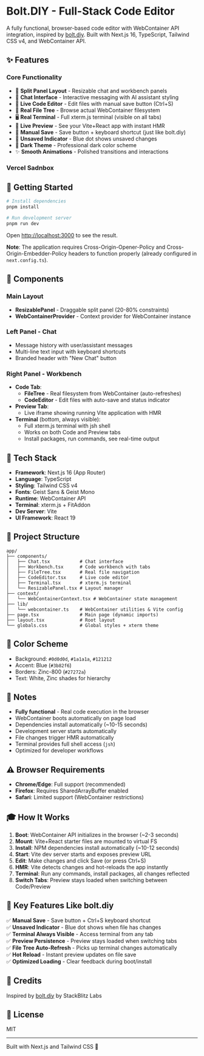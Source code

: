 # Bolt.DIY - Full-Stack Code Editor

A fully functional, browser-based code editor with WebContainer API integration, inspired by [bolt.diy](https://github.com/stackblitz-labs/bolt.diy). Built with Next.js 16, TypeScript, Tailwind CSS v4, and WebContainer API.

## ✨ Features

### Core Functionality
- 🎨 **Split Panel Layout** - Resizable chat and workbench panels
- 💬 **Chat Interface** - Interactive messaging with AI assistant styling
- 📝 **Live Code Editor** - Edit files with manual save button (Ctrl+S)
- 📁 **Real File Tree** - Browse actual WebContainer filesystem
- 🖥️ **Real Terminal** - Full xterm.js terminal (visible on all tabs)
- 🔄 **Live Preview** - See your Vite+React app with instant HMR
- 💾 **Manual Save** - Save button + keyboard shortcut (just like bolt.diy)
- 🔵 **Unsaved Indicator** - Blue dot shows unsaved changes
- 🌙 **Dark Theme** - Professional dark color scheme
- ✨ **Smooth Animations** - Polished transitions and interactions

### Vercel Sadnbox

## 🚀 Getting Started

```bash
# Install dependencies
pnpm install

# Run development server
pnpm run dev
```

Open [http://localhost:3000](http://localhost:3000) to see the result.

**Note**: The application requires Cross-Origin-Opener-Policy and Cross-Origin-Embedder-Policy headers to function properly (already configured in `next.config.ts`).

## 🎯 Components

### Main Layout
- **ResizablePanel** - Draggable split panel (20-80% constraints)
- **WebContainerProvider** - Context provider for WebContainer instance

### Left Panel - Chat
- Message history with user/assistant messages
- Multi-line text input with keyboard shortcuts
- Branded header with "New Chat" button

### Right Panel - Workbench
- **Code Tab**:
  - **FileTree** - Real filesystem from WebContainer (auto-refreshes)
  - **CodeEditor** - Edit files with auto-save and status indicator
- **Preview Tab**:
  - Live iframe showing running Vite application with HMR
- **Terminal** (bottom, always visible):
  - Full xterm.js terminal with jsh shell
  - Works on both Code and Preview tabs
  - Install packages, run commands, see real-time output

## 🎨 Tech Stack

- **Framework**: Next.js 16 (App Router)
- **Language**: TypeScript
- **Styling**: Tailwind CSS v4
- **Fonts**: Geist Sans & Geist Mono
- **Runtime**: WebContainer API
- **Terminal**: xterm.js + FitAddon
- **Dev Server**: Vite
- **UI Framework**: React 19

## 📁 Project Structure

```
app/
├── components/
│   ├── Chat.tsx           # Chat interface
│   ├── Workbench.tsx      # Code workbench with tabs
│   ├── FileTree.tsx       # Real file navigation
│   ├── CodeEditor.tsx     # Live code editor
│   ├── Terminal.tsx       # xterm.js terminal
│   └── ResizablePanel.tsx # Layout manager
├── context/
│   └── WebContainerContext.tsx # WebContainer state management
├── lib/
│   └── webcontainer.ts    # WebContainer utilities & Vite config
├── page.tsx               # Main page (dynamic imports)
├── layout.tsx             # Root layout
└── globals.css            # Global styles + xterm theme
```

## 🎨 Color Scheme

- Background: `#0d0d0d`, `#1a1a1a`, `#121212`
- Accent: Blue (`#3b82f6`)
- Borders: Zinc-800 (`#27272a`)
- Text: White, Zinc shades for hierarchy

## 📝 Notes

- **Fully functional** - Real code execution in the browser
- WebContainer boots automatically on page load
- Dependencies install automatically (~10-15 seconds)
- Development server starts automatically
- File changes trigger HMR automatically
- Terminal provides full shell access (`jsh`)
- Optimized for developer workflows

## ⚠️ Browser Requirements

- **Chrome/Edge**: Full support (recommended)
- **Firefox**: Requires SharedArrayBuffer enabled
- **Safari**: Limited support (WebContainer restrictions)

## 🎓 How It Works

1. **Boot**: WebContainer API initializes in the browser (~2-3 seconds)
2. **Mount**: Vite+React starter files are mounted to virtual FS
3. **Install**: NPM dependencies install automatically (~10-12 seconds)
4. **Start**: Vite dev server starts and exposes preview URL
5. **Edit**: Make changes and click Save (or press Ctrl+S)
6. **HMR**: Vite detects changes and hot-reloads the app instantly
7. **Terminal**: Run any commands, install packages, all changes reflected
8. **Switch Tabs**: Preview stays loaded when switching between Code/Preview

## 🎯 Key Features Like bolt.diy

✅ **Manual Save** - Save button + Ctrl+S keyboard shortcut  
✅ **Unsaved Indicator** - Blue dot shows when file has changes  
✅ **Terminal Always Visible** - Access terminal from any tab  
✅ **Preview Persistence** - Preview stays loaded when switching tabs  
✅ **File Tree Auto-Refresh** - Picks up terminal changes automatically  
✅ **Hot Reload** - Instant preview updates on file save  
✅ **Optimized Loading** - Clear feedback during boot/install  

## 🙏 Credits

Inspired by [bolt.diy](https://github.com/stackblitz-labs/bolt.diy) by StackBlitz Labs

## 📄 License

MIT

---

Built with Next.js and Tailwind CSS 🚀
